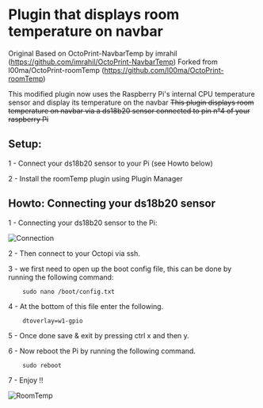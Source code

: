 
# Plugin that displays room temperature on navbar
Original Based on OctoPrint-NavbarTemp by imrahil (https://github.com/imrahil/OctoPrint-NavbarTemp)
Forked from l00ma/OctoPrint-roomTemp (https://github.com/l00ma/OctoPrint-roomTemp)

This modified plugin now uses the Raspberry Pi's internal CPU temperature sensor and display its temperature on the navbar
~~This plugin displays room temperature on navbar via a ds18b20 sensor connected to pin n°4 of your raspberry Pi~~

## Setup:

1 - Connect your ds18b20 sensor to your Pi (see Howto below)

2 - Install the roomTemp plugin using Plugin Manager

## Howto: Connecting your ds18b20 sensor

1 - Connecting your ds18b20 sensor to the Pi:

![Connection](raspberry-pi-ds18b20-connections.png?raw=true) 

2 - Then connect to your Octopi via ssh.

3 - we first need to open up the boot config file, this can be done by running the following command:

		sudo nano /boot/config.txt

4 - At the bottom of this file enter the following.

		dtoverlay=w1-gpio

5 - Once done save & exit by pressing ctrl x and then y. 

6 - Now reboot the Pi by running the following command.

		sudo reboot

7 - Enjoy !!

![RoomTemp](RoomTemp.png?raw=true) 

